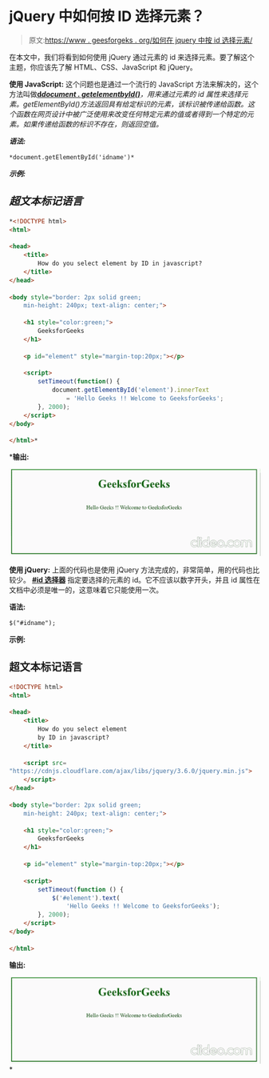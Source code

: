 # jQuery 中如何按 ID 选择元素？

> 原文:[https://www . geesforgeks . org/如何在 jquery 中按 id 选择元素/](https://www.geeksforgeeks.org/how-to-select-element-by-id-in-jquery/)

在本文中，我们将看到如何使用 jQuery 通过元素的 id 来选择元素。要了解这个主题，你应该先了解 HTML、CSS、JavaScript 和 jQuery。

**使用 JavaScript:** 这个问题也是通过一个流行的 JavaScript 方法来解决的，这个方法叫做[**d*****document . getelementbyId()***](https://www.geeksforgeeks.org/html-dom-getelementbyid-method/)*，用来通过元素的 id 属性来选择元素。getElementById()方法返回具有给定标识的元素，该标识被传递给函数。这个函数在网页设计中被广泛使用来改变任何特定元素的值或者得到一个特定的元素。如果传递给函数的标识不存在，则返回空值。*

***语法:***

```html
*document.getElementById('idname')* 
```

***示例:***

## *超文本标记语言*

```html
*<!DOCTYPE html>
<html>

<head>
    <title>
        How do you select element by ID in javascript?
    </title>
</head>

<body style="border: 2px solid green; 
    min-height: 240px; text-align: center;">

    <h1 style="color:green;">
        GeeksforGeeks
    </h1>

    <p id="element" style="margin-top:20px;"></p>

    <script>
        setTimeout(function() {
            document.getElementById('element').innerText 
                = 'Hello Geeks !! Welcome to GeeksforGeeks';
        }, 2000);
    </script>
</body>

</html>*
```

 ***输出:**

![](img/12733a8ffda324517c7a027395c661c1.png)

**使用 jQuery:** 上面的代码也是使用 jQuery 方法完成的，非常简单，用的代码也比较少。 [**#id 选择器**](https://www.geeksforgeeks.org/jquery-id-selector/) 指定要选择的元素的 id。它不应该以数字开头，并且 id 属性在文档中必须是唯一的，这意味着它只能使用一次。

**语法:**

```html
$("#idname");
```

**示例:**

## 超文本标记语言

```html
<!DOCTYPE html>
<html>

<head>
    <title>
        How do you select element 
        by ID in javascript?
    </title>

    <script src=
"https://cdnjs.cloudflare.com/ajax/libs/jquery/3.6.0/jquery.min.js">
    </script>
</head>

<body style="border: 2px solid green; 
    min-height: 240px; text-align: center;">

    <h1 style="color:green;">
        GeeksforGeeks
    </h1>

    <p id="element" style="margin-top:20px;"></p>

    <script>
        setTimeout(function () {
            $('#element').text(
                'Hello Geeks !! Welcome to GeeksforGeeks');
        }, 2000);
    </script>
</body>

</html>
```

**输出:**

![](img/12733a8ffda324517c7a027395c661c1.png)*